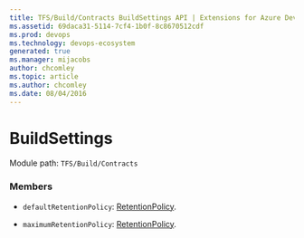 ```yaml
---
title: TFS/Build/Contracts BuildSettings API | Extensions for Azure DevOps Services
ms.assetid: 69daca31-5114-7cf4-1b0f-8c8670512cdf
ms.prod: devops
ms.technology: devops-ecosystem
generated: true
ms.manager: mijacobs
author: chcomley
ms.topic: article
ms.author: chcomley
ms.date: 08/04/2016
---
```


# BuildSettings

Module path: `TFS/Build/Contracts`


### Members

* `defaultRetentionPolicy`: [RetentionPolicy](./RetentionPolicy.md). 

* `maximumRetentionPolicy`: [RetentionPolicy](./RetentionPolicy.md). 

